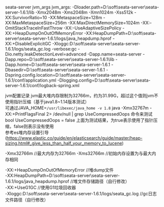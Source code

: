 seata-server jvm_args
jvm_args: 
-Dloader.path=D:\soft\seata-server\seata-server-1.6.1/lib
-Xmx2048m 
-Xms2048m 
-Xmn1024m 
-Xss512k 
-XX:SurvivorRatio=10 
-XX:MetaspaceSize=128m 
-XX:MaxMetaspaceSize=256m 
-XX:MaxDirectMemorySize=1024m 
-XX:-OmitStackTraceInFastThrow 
-XX:-UseAdaptiveSizePolicy 
-XX:+HeapDumpOnOutOfMemoryError 
-XX:HeapDumpPath=D:\soft\seata-server\seata-server-1.6.1/logs/java_heapdump.hprof 
-XX:+DisableExplicitGC 
-Xloggc:D:\soft\seata-server\seata-server-1.6.1/logs/seata_gc.log 
-verbose:gc 
-Dio.netty.leakDetectionLevel=advanced 
-Dapp.name=seata-server 
-Dapp.repo=D:\soft\seata-server\seata-server-1.6.1\lib 
-Dapp.home=D:\soft\seata-server\seata-server-1.6.1 
-Dbasedir=D:\soft\seata-server\seata-server-1.6.1 
-Dspring.config.location=D:\soft\seata-server\seata-server-1.6.1/conf/application.yml 
-Dlogging.config=D:\soft\seata-server\seata-server-1.6.1/conf/logback-spring.xml  


jvm配置记录
jvm最大堆内存限制为32766m，约为31.99G，超过这个值则jvm不使用指针压缩（基于java1.8~1.14版本测试）  
可通过JAVA_HOME=`/usr/libexec/java_home -v 1.8` java -Xmx32767m -XX:+PrintFlagsFinal 2> /dev/null | grep UseCompressedOops  命令来测试
     bool UseCompressedOops   = false
     上面为测试结果，为true表示使用了指针压缩，false则表示没有使用  
     参考es堆内存设置引导(https://www.elastic.co/guide/en/elasticsearch/guide/master/heap-sizing.html#_give_less_than_half_your_memory_to_lucene)
     
-Xmx32766m //最大内存为32766m
-Xms32766m //初始内存设置为与最大内存相同  

-XX:+HeapDumpOnOutOfMemoryError //堆dump文件  
-XX:HeapDumpPath=D:\soft\seata-server\seata-server-1.6.1/logs/java_heapdump.hprof //堆文件存储路径（自行修改）  
-XX:+UseG1GC //使用G1垃圾回收器  
-Xloggc:D:\soft\seata-server\seata-server-1.6.1/logs/seata_gc.log //gc日志文件路径（自行修改）  
